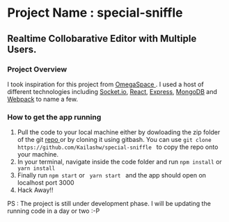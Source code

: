 # Project Name : special-sniffle
<h2> Realtime Collobarative Editor with Multiple Users.</h2>

<h3>Project Overview</h3>
<p> I took inspiration for this project from <a href="https://github.com/StephenGrable1/OmegaSpace"> OmegaSpace </a>. I used a host of different technologies including 
<a href="https://socket.io/">Socket.io</a>, <a href="https://reactjs.org/">React</a>, <a href="https://expressjs.com/en/api.html">Express</a>, <a href="https://www.mongodb.com/">MongoDB</a> and <a href="https://webpack.js.org/">Webpack</a> to name a few.</p>


<h3> How to get the app running</h3>
<ol>

<li> Pull the code to your local machine either by dowloading the zip folder of the git <a href="https://github.com/Kailashw/special-sniffle"> repo </a> or by cloning it using gitbash.  You can use <code>git clone https://github.com/Kailashw/special-sniffle </code> to copy the repo onto your machine.</li>

<li>In your terminal, navigate inside the code folder and run <code>npm install</code> or <code> yarn install </code></li>

<li>Finally run <code>npm start</code> or <code> yarn start </code> and the app should open on localhost port 3000</li>

<li>Hack Away!!</li>
</ol>



PS : The project is still under development phase. I will be updating the running code in a day or two :-P
